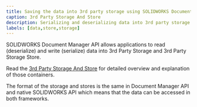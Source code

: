 ```yaml
---
title: Saving the data into 3rd party storage using SOLIDWORKS Document Manager API
caption: 3rd Party Storage And Store
description: Serializing and deserializing data into 3rd party storage and store using SOLIDWORKS Document Manager API
labels: [data,store,storage]
---
```

SOLIDWORKS Document Manager API allows applications to read (deserialize) and write (serialize) data into 3rd Party Storage and 3rd Party Storage Store.

Read the [3rd Party Storage And Store](/solidworks-api/data-storage/third-party/) for detailed overview and explanation of those containers.

The format of the storage and stores is the same in Document Manager API and native SOLIDWORKS API which means that the data can be accessed in both frameworks.